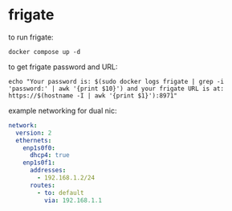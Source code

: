 # frigate 
to run frigate: 
```shell
docker compose up -d
```

to get frigate password and URL:
```shell
echo "Your password is: $(sudo docker logs frigate | grep -i 'password:' | awk '{print $10}') and your frigate URL is at: https://$(hostname -I | awk '{print $1}'):8971"
```
 
example networking for dual nic:
```yaml
network:
  version: 2
  ethernets:
    enp1s0f0:
      dhcp4: true
    enp1s0f1:
      addresses:
        - 192.168.1.2/24
      routes:
        - to: default
          via: 192.168.1.1
```
